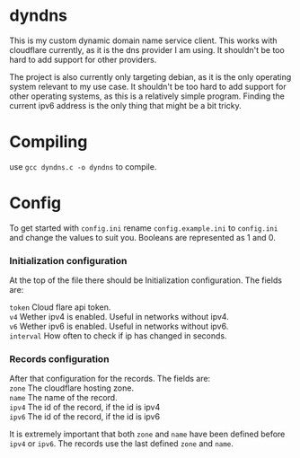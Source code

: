# dyndns
  
This is my custom dynamic domain name service client. This works with cloudflare currently, as it is the dns provider I am using. It shouldn't be too hard to add support for other providers.  
  
The project is also currently only targeting debian, as it is the only operating system relevant to my use case. It shouldn't be too hard to add support for other operating systems, as this is a relatively simple program. Finding the current ipv6 address is the only thing that might be a bit tricky.
  
# Compiling
  
use `gcc dyndns.c -o dyndns` to compile.  
  
# Config

To get started with `config.ini` rename `config.example.ini` to `config.ini` and change the values to suit you.
Booleans are represented as 1 and 0.

### Initialization configuration
  
At the top of the file there should be Initialization configuration. The fields are:  
  
`token` Cloud flare api token.  
`v4` Wether ipv4 is enabled. Useful in networks without ipv4.  
`v6` Wether ipv6 is enabled. Useful in networks without ipv6.  
`interval` How often to check if ip has changed in seconds.
  
### Records configuration
  
After that configuration for the records. The fields are:  
`zone` The cloudflare hosting zone.  
`name` The name of the record.  
`ipv4` The id of the record, if the id is ipv4  
`ipv6` The id of the record, if the id is ipv6  
  
It is extremely important that both `zone` and `name` have been defined before `ipv4` or `ipv6`. The records use the last defined `zone` and `name`.  